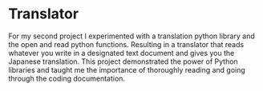 # Translator
For my second project I experimented with a translation python library and the open and read python functions. Resulting in a translator that reads whatever you write in a designated text document and gives you the Japanese translation. This project demonstrated the power of Python libraries and taught me the importance of thoroughly reading and going through the coding documentation.
